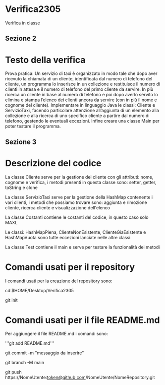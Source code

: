 # Verifica2305
Verifica in classe

## Sezione 2
# Testo della verifica
Prova pratica:
Un servizio di taxi è organizzato in modo tale che dopo aver ricevuto la chiamata di un cliente, identificata dal numero di telefono del cliente, un programma lo inserisce in un collezione e restituisce il numero di clienti in attesa e il numero di telefono del primo cliente da servire. In più ricerca un cliente in base al numero di telefono e poi dopo averlo servito lo elimina e stampa l’elenco dei clienti ancora da servire (con in più il nome e cognome del cliente). Implementare in linguaggio Java le classi: Cliente e ServizioTaxi, facendo particolare attenzione all’aggiunta di un elemento alla collezione e alla ricerca di uno specifico cliente a partire dal numero di telefono, gestendo le eventuali eccezioni. Infine creare una classe Main per poter testare il programma.

## Sezione 3
# Descrizione del codice 
La classe Cliente serve per la gestione del cliente con gli attributi: nome, cognome e verifica, i metodi presenti in questa classe sono: setter, getter, toString e clone

La classe ServizioTaxi serve per la gestione della HashMap contenente i vari clienti, i metodi che possiamo trovare sono: aggiunta e rimozione cliente, ricerca cliente e visualizzazione dell'elenco

La classe Costanti contiene le costanti del codice, in questo caso solo MAXL

Le classi: HashMapPiena, ClienteNonEsistente, ClienteGiaEsistente e HashMapVuota sono tutte eccezioni lanciate nelle altre classi 

La classe Test contiene il main e serve per testare la funzionalità dei metodi

# Comandi usati per il repository
I comandi usati per la creazione del repository sono:

cd $HOME/Desktop/Verifica2305 

git init 
# Comandi usati per il file README.md
Per aggiungere il file README.md i comandi sono: 

'''git add README.md'''

git commit -m "messaggio da inserire"

git branch -M main

git push https://NomeUtente:token@github.com/NomeUtente/NomeRepository.git
